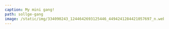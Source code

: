 ```yaml
---
caption: My mini gang!
path: sollge-gang
image: /static/img/334090243_1244642693125446_4494241284421057697_n.webp
---
```

